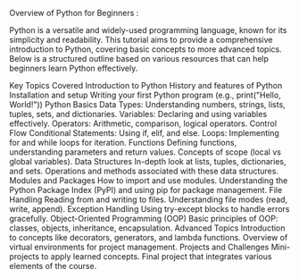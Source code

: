 Overview of Python for Beginners : 

Python is a versatile and widely-used programming language, known for its simplicity and readability. This tutorial aims to provide a comprehensive introduction to Python, covering basic concepts to more advanced topics. Below is a structured outline based on various resources that can help beginners learn Python effectively.

Key Topics Covered
Introduction to Python
History and features of Python
Installation and setup
Writing your first Python program (e.g., print("Hello, World!"))
Python Basics
Data Types: Understanding numbers, strings, lists, tuples, sets, and dictionaries.
Variables: Declaring and using variables effectively.
Operators: Arithmetic, comparison, logical operators.
Control Flow
Conditional Statements: Using if, elif, and else.
Loops: Implementing for and while loops for iteration.
Functions
Defining functions, understanding parameters and return values.
Concepts of scope (local vs global variables).
Data Structures
In-depth look at lists, tuples, dictionaries, and sets.
Operations and methods associated with these data structures.
Modules and Packages
How to import and use modules.
Understanding the Python Package Index (PyPI) and using pip for package management.
File Handling
Reading from and writing to files.
Understanding file modes (read, write, append).
Exception Handling
Using try-except blocks to handle errors gracefully.
Object-Oriented Programming (OOP)
Basic principles of OOP: classes, objects, inheritance, encapsulation.
Advanced Topics
Introduction to concepts like decorators, generators, and lambda functions.
Overview of virtual environments for project management.
Projects and Challenges
Mini-projects to apply learned concepts.
Final project that integrates various elements of the course.
